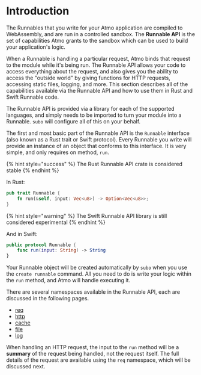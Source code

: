 # Introduction

The Runnables that you write for your Atmo application are compiled to WebAssembly, and are run in a controlled sandbox. The **Runnable API** is the set of capabilities Atmo grants to the sandbox which can be used to build your application's logic.

When a Runnable is handling a particular request, Atmo binds that request to the module while it's being run. The Runnable API allows your code to access everything about the request, and also gives you the ability to access the "outside world" by giving functions for HTTP requests, accessing static files, logging, and more. This section describes all of the capabilities available via the Runnable API and how to use them in Rust and Swift Runnable code.

The Runnable API is provided via a library for each of the supported languages, and simply needs to be imported to turn your module into a Runnable. `subo` will configure all of this on your behalf.

The first and most basic part of the Runnable API is the `Runnable` interface \(also known as a Rust trait or Swift protocol\). Every Runnable you write will provide an instance of an object that conforms to this interface. It is very simple, and only requires on method, `run`.

{% hint style="success" %}
The Rust Runnable API crate is considered stable
{% endhint %}

In Rust:

```rust
pub trait Runnable {
    fn run(&self, input: Vec<u8>) -> Option<Vec<u8>>;
}
```

{% hint style="warning" %}
The Swift Runnable API library is still considered experimental
{% endhint %}

And in Swift:

```swift
public protocol Runnable {
    func run(input: String) -> String
}
```

Your Runnable object will be created automatically by `subo` when you use the `create runnable` command. All you need to do is write your logic within the `run` method, and Atmo will handle executing it.

There are several namespaces available in the Runnable API, each are discussed in the following pages.

* [req](request.md)
* [http](http.md)
* [cache](cache.md)
* [file](file.md)
* [log](https://github.com/suborbital/atmo/tree/215d8b0db4673915847a5fd25d4d5c84b8d89186/docs/runnable-api/log.md)

When handling an HTTP request, the input to the `run` method will be a **summary** of the request being handled, not the request itself. The full details of the request are available using the `req` namespace, which will be discussed next.

